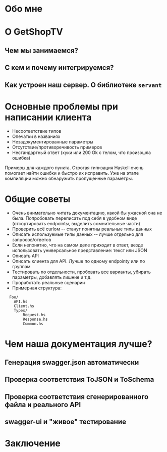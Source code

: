 Обо мне
===

О GetShopTV
===

Чем мы занимаемся?
---

С кем и почему интегрируемся?
---

Как устроен наш сервер. О библиотеке `servant`
---

Основные проблемы при написании клиента
===

- Несоответствие типов
- Опечатки в названиях
- Незадокументированные параметры
- Отсутствие/противоречивость примеров
- Нестандартный ответ (хуки или 200 Ok с телом, что произошла ошибка)

Примеры для каждого пункта.
Строгая типизация Haskell очень помогает найти ошибки и быстро их исправить.
Уже на этапе компиляции можно обнаружить пропущенные параметры.

Общие советы
===

- Очень внимательно читать документацию, какой бы ужасной она не была.
  Попробовать переписать под себя в удобном виде (отсортировать endpointы,
  выделить сомнительные части)
- Проверить всё curlом -- станут понятны реальные типы данных
- Описать используемые типы данных -- лучше отдельно для запросов/ответов
- Если непонятно, что на самом деле приходит в ответ, везде использовать
  универсальное представление: текст или JSON
- Описать API
- Описать клиента для API. Лучше по одному endpointу или по группам
- Тестировать по отдельности, пробовать все варианты, убирать параметры,
  добавлять лишние и т.д.
- Проработать реальные сценарии
- Примерная структура:
```
  Foo/
    API.hs
    Client.hs
    Types/
        Request.hs
        Response.hs
        Common.hs
```

Чем наша документация лучше?
===

Генерация swagger.json автоматически
---

Проверка соответствия ToJSON и ToSchema
---

Проверка соответствия сгенерированного файла и реального API
---

swagger-ui и "живое" тестирование
---

Заключение
===

